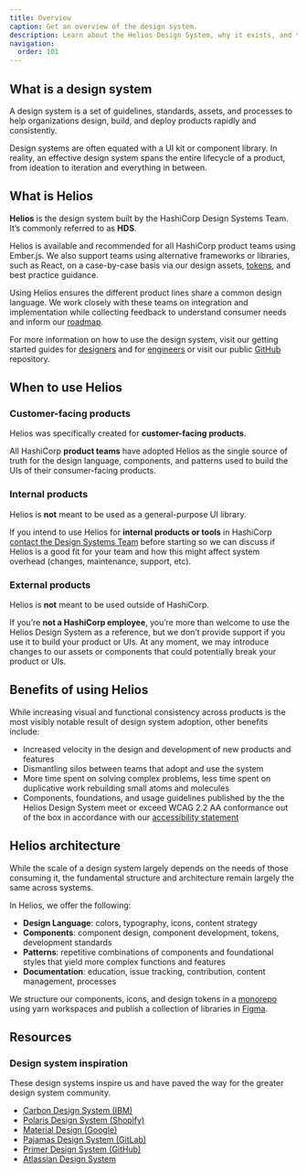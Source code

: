 ```yaml
---
title: Overview
caption: Get an overview of the design system.
description: Learn about the Helios Design System, why it exists, and the strategy behind the system.
navigation:
  order: 101
---
```


## What is a design system

A design system is a set of guidelines, standards, assets, and processes to help organizations design, build, and deploy products rapidly and consistently.

Design systems are often equated with a UI kit or component library. In reality, an effective design system spans the entire lifecycle of a product, from ideation to iteration and everything in between.

## What is Helios

**Helios** is the design system built by the HashiCorp Design Systems Team. It’s commonly referred to as **HDS**.

Helios is available and recommended for all HashiCorp product teams using Ember.js. We also support teams using alternative frameworks or libraries, such as React, on a case-by-case basis via our design assets, [tokens](/foundations/tokens), and best practice guidance.

Using Helios ensures the different product lines share a common design language. We work closely with these teams on integration and implementation while collecting feedback to understand consumer needs and inform our [roadmap](https://go.hashi.co/hds-rollout).

For more information on how to use the design system, visit our getting started guides for [designers](/getting-started/for-designers) and for [engineers](/getting-started/for-engineers) or visit our public [GitHub](https://github.com/hashicorp/design-system) repository.

## When to use Helios

### Customer-facing products

Helios was specifically created for **customer-facing products**.

All HashiCorp **product teams** have adopted Helios as the single source of truth for the design language, components, and patterns used to build the UIs of their consumer-facing products.

### Internal products

Helios is **not** meant to be used as a general-purpose UI library.

If you intend to use Helios for **internal products or tools** in HashiCorp [contact the Design Systems Team](/about/support) before starting so we can discuss if Helios is a good fit for your team and how this might affect system overhead (changes, maintenance, support, etc).

### External products

Helios is **not** meant to be used outside of HashiCorp. 

If you’re **not a HashiCorp employee**, you’re more than welcome to use the Helios Design System as a reference, but we don’t provide support if you use it to build your product or UIs. At any moment, we may introduce changes to our assets or components that could potentially break your product or UIs.

## Benefits of using Helios

While increasing visual and functional consistency across products is the most visibly notable result of design system adoption, other benefits include:

- Increased velocity in the design and development of new products and features
- Dismantling silos between teams that adopt and use the system
- More time spent on solving complex problems, less time spent on duplicative work rebuilding small atoms and molecules
- Components, foundations, and usage guidelines published by the the Helios Design System meet or exceed WCAG 2.2 AA conformance out of the box in accordance with our [accessibility statement](/about/accessibility-statement)

## Helios architecture

While the scale of a design system largely depends on the needs of those consuming it, the fundamental structure and architecture remain largely the same across systems.

In Helios, we offer the following:

- **Design Language**: colors, typography, icons, content strategy
- **Components**: component design, component development, tokens, development standards
- **Patterns**: repetitive combinations of components and foundational styles that yield more complex functions and features
- **Documentation**: education, issue tracking, contribution, content management, processes

We structure our components, icons, and design tokens in a [monorepo](https://github.com/hashicorp/design-system) using yarn workspaces and publish a collection of libraries in [Figma](https://www.figma.com/files/team/1030156573400567478).

## Resources

### Design system inspiration

These design systems inspire us and have paved the way for the greater design system community.

- [Carbon Design System (IBM)](https://carbondesignsystem.com/)
- [Polaris Design System (Shopify)](https://polaris.shopify.com/)
- [Material Design (Google)](https://m3.material.io/)
- [Pajamas Design System (GitLab)](https://design.gitlab.com/)
- [Primer Design System (GitHub)](https://primer.style/)
- [Atlassian Design System](https://atlassian.design/)
